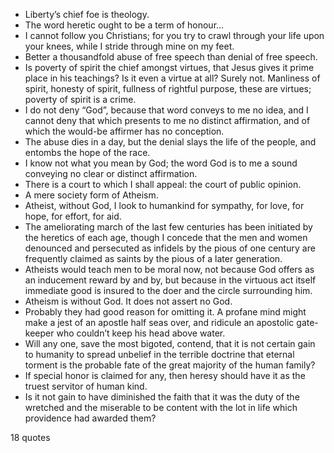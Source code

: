 - Liberty’s chief foe is theology.
 - The word heretic ought to be a term of honour...
 - I cannot follow you Christians; for you try to crawl through your life upon your knees, while I stride through mine on my feet.
 - Better a thousandfold abuse of free speech than denial of free speech.
 - Is poverty of spirit the chief amongst virtues, that Jesus gives it prime place in his teachings? Is it even a virtue at all? Surely not. Manliness of spirit, honesty of spirit, fullness of rightful purpose, these are virtues; poverty of spirit is a crime.
 - I do not deny “God”, because that word conveys to me no idea, and I cannot deny that which presents to me no distinct affirmation, and of which the would-be affirmer has no conception.
 - The abuse dies in a day, but the denial slays the life of the people, and entombs the hope of the race.
 - I know not what you mean by God; the word God is to me a sound conveying no clear or distinct affirmation.
 - There is a court to which I shall appeal: the court of public opinion.
 - A mere society form of Atheism.
 - Atheist, without God, I look to humankind for sympathy, for love, for hope, for effort, for aid.
 - The ameliorating march of the last few centuries has been initiated by the heretics of each age, though I concede that the men and women denounced and persecuted as infidels by the pious of one century are frequently claimed as saints by the pious of a later generation.
 - Atheists would teach men to be moral now, not because God offers as an inducement reward by and by, but because in the virtuous act itself immediate good is insured to the doer and the circle surrounding him.
 - Atheism is without God. It does not assert no God.
 - Probably they had good reason for omitting it. A profane mind might make a jest of an apostle half seas over, and ridicule an apostolic gate-keeper who couldn’t keep his head above water.
 - Will any one, save the most bigoted, contend, that it is not certain gain to humanity to spread unbelief in the terrible doctrine that eternal torment is the probable fate of the great majority of the human family?
 - If special honor is claimed for any, then heresy should have it as the truest servitor of human kind.
 - Is it not gain to have diminished the faith that it was the duty of the wretched and the miserable to be content with the lot in life which providence had awarded them?

18 quotes